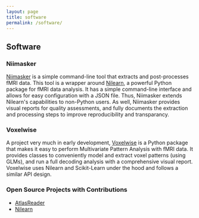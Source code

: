 ```yaml
---
layout: page
title: software
permalink: /software/
---
```


## Software

### Niimasker

[Niimasker](https://github.com/danjgale/nii-masker) is a simple command-line tool that extracts and post-processes fMRI data. This tool is a wrapper around [Nilearn](https://nilearn.github.io/index.html), a powerful Python package for fMRI data analysis. It has a simple command-line interface and allows for easy configuration with a JSON file. Thus, Niimasker extends Nilearn's capabilities to non-Python users. As well, Niimasker provides visual reports for quality assessments, and fully documents the extraction and processing steps to improve reproducibility and transparancy.

### Voxelwise

A project very much in early development, [Voxelwise](https://github.com/danjgale/voxelwise) is a Python package that makes it easy to perform Multivariate Pattern Analysis with fMRI data. It provides classes to conveniently model and extract voxel patterns (using GLMs), and run a full decoding analysis with a comprehensive visual report. Voxelwise uses Nilearn and Scikit-Learn under the hood and follows a similar API design.

### Open Source Projects with Contributions
- [AtlasReader](https://github.com/miykael/atlasreader)
- [Nilearn](https://nilearn.github.io/index.html)